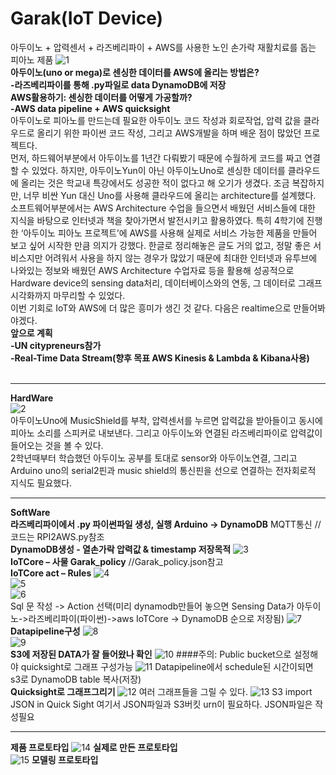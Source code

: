﻿# Garak(IoT Device)
아두이노 + 압력센서 + 라즈베리파이 + AWS를 사용한 노인 손가락 재활치료를 돕는 피아노 제품
![1](./images/1.jpg)
<br>
**아두이노(uno or mega)로 센싱한 데이터를 AWS에 올리는 방법은? <br>
-라즈베리파이를 통해 .py파일로 data DynamoDB에 저장**
<br>
**AWS활용하기: 센싱한 데이터를 어떻게 가공할까? <br>
-AWS data pipeline + AWS quicksight**
<br>
아두이노로 피아노를 만드는데 필요한 아두이노 코드 작성과 회로작업, 압력 값을 클라우드로 올리기 위한 파이썬 코드 작성, 그리고 AWS개발을 하며 배운 점이 많았던 프로젝트다. <br>
먼저, 하드웨어부분에서 아두이노를 1년간 다뤄봤기 때문에 수월하게 코드를 짜고 연결할 수 있었다. 하지만, 아두이노Yun이 아닌 아두이노Uno로 센싱한 데이터를 클라우드에 올리는 것은 학교내 특강에서도 성공한 적이 없다고 해 오기가 생겼다. 조금 복잡하지만, 너무 비싼 Yun 대신 Uno를 사용해 클라우드에 올리는 architecture를 설계했다. <br>
소프트웨어부분에서는 AWS Architecture 수업을 들으면서 배웠던 서비스들에 대한 지식을 바탕으로 인터넷과 책을 찾아가면서 발전시키고 활용하였다. 특히 4학기에 진행한 ‘아두이노 피아노 프로젝트’에 AWS를 사용해 실제로 서비스 가능한 제품을 만들어 보고 싶어 시작한 만큼 의지가 강했다. 한글로 정리해놓은 글도 거의 없고, 정말 좋은 서비스지만 어려워서 사용을 하지 않는 경우가 많았기 때문에 최대한 인터넷과 유투브에 나와있는 정보와 배웠던 AWS Architecture 수업자료 등을 활용해 성공적으로 Hardware device의 sensing data처리, 데이터베이스와의 연동, 그 데이터로 그래프 시각화까지 마무리할 수 있었다. <br>
이번 기회로 IoT와 AWS에 더 많은 흥미가 생긴 것 같다. 다음은 realtime으로 만들어봐야겠다.
<br>
**앞으로 계획<br>
 -UN citypreneurs참가<br>
 -Real-Time Data Stream(향후 목표 AWS Kinesis & Lambda & Kibana사용)**
<br>
<br>
***
**HardWare**
<br>
![2](./images/2.jpg)
<br>
아두이노Uno에 MusicShield를 부착, 압력센서를 누르면 압력값을 받아들이고 동시에 피아노 소리를 스피커로 내보낸다. 그리고 아두이노와 연결된 라즈베리파이로 압력값이 들어오는 것을 볼 수 있다. <br>
2학년때부터 학습했던 아두이노 공부를 토대로 sensor와 아두이노연결, 그리고 Arduino uno의 serial2핀과 music shield의 통신핀을 선으로 연결하는 전자회로적 지식도 필요했다.<br>
***
**SoftWare**
 <br>
**라즈베리파이에서 .py 파이썬파일 생성, 실행 Arduino -> DynamoDB**
MQTT통신 // 코드는 RPI2AWS.py참조
<br>
**DynamoDB생성 - 열손가락 압력값 & timestamp 저장목적**
![3](./images/3.jpg)
<br>
**IoTCore – 사물 Garak_policy**
//Garak_policy.json참고
<br>
**IoTCore act – Rules**
![4](./images/4.jpg)
<br>
![5](./images/5.jpg)
<br>
![6](./images/6.jpg)
<br>
Sql 문 작성 -> Action 선택(미리 dynamodb만들어 놓으면 Sensing Data가 아두이노->라즈베리파이(파이썬)->aws IoTCore -> DynamoDB 순으로 저장됨)
![7](./images/7.jpg)
<br>
**Datapipeline구성**
![8](./images/8.jpg)
<br>
![9](./images/9.jpg)
<br>
**S3에 저장된 DATA가 잘 들어왔나 확인**
![10](./images/10.jpg)
####주의: Public bucket으로 설정해야 quicksight로 그래프 구성가능
![11](./images/11.jpg)
Datapipeline에서 schedule된 시간이되면 s3로 DynamoDB table 복사(저장)
<br>
**Quicksight로 그래프그리기**
![12](./images/12.jpg)
여러 그래프들을 그릴 수 있다.
![13](./images/13.jpg)
S3 import JSON in Quick Sight 
여기서 JSON파일과 S3버킷 urn이 필요하다. JSON파일은 작성필요
<br>
***
**제품 프로토타입**
![14](./images/14.jpg)
**실제로  만든 프로토타입**
<br>
![15](./images/15.jpg)
**모델링 프로토타입**
